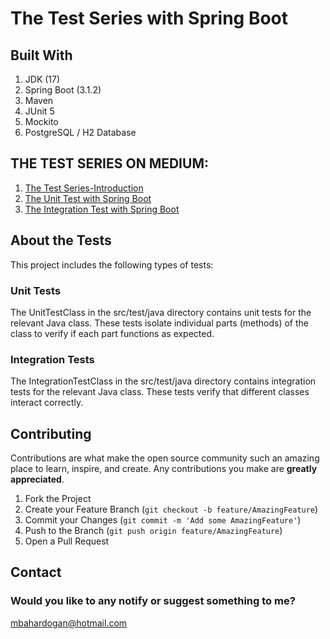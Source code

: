 # The Test Series with Spring Boot

##  Built With

1. JDK (17)
2. Spring Boot (3.1.2)
3. Maven 
4. JUnit 5
5. Mockito
6. PostgreSQL / H2 Database


## THE TEST SERIES ON MEDIUM:
1. [The Test Series-Introduction](https://medium.com/@mbahardogan/the-test-series-introduction-c4fee770442c)
2. [The Unit Test with Spring Boot](https://mbahardogan.medium.com/unit-test-62e648255aac)
3. [The Integration Test with Spring Boot](https://medium.com/@mbahardogan/the-integration-test-with-spring-boot-4893d8151278)


## About the Tests

This project includes the following types of tests:

### Unit Tests
The UnitTestClass in the src/test/java directory contains unit tests for the relevant Java class. These tests isolate individual parts (methods) of the class to verify if each part functions as expected.

### Integration Tests
The IntegrationTestClass in the src/test/java directory contains integration tests for the relevant Java class. These tests verify that different classes interact correctly.


## Contributing

Contributions are what make the open source community such an amazing place to learn, inspire, and create. Any contributions you make are **greatly appreciated**.

1. Fork the Project
2. Create your Feature Branch (`git checkout -b feature/AmazingFeature`)
3. Commit your Changes (`git commit -m 'Add some AmazingFeature'`)
4. Push to the Branch (`git push origin feature/AmazingFeature`)
5. Open a Pull Request


## Contact
### Would you like to any notify or suggest something to me?
mbahardogan@hotmail.com
